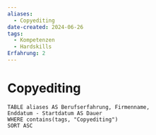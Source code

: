 ```yaml
---
aliases:
  - Copyediting
date-created: 2024-06-26
tags:
  - Kompetenzen
  - Hardskills
Erfahrung: 2
---
```

# Copyediting

```dataview
TABLE aliases AS Berufserfahrung, Firmenname,
Enddatum - Startdatum AS Dauer
WHERE contains(tags, "Copyediting")
SORT ASC
```